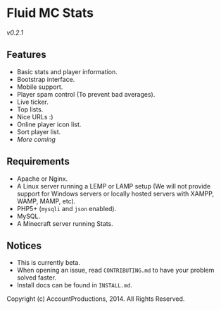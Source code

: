# Fluid MC Stats

*v0.2.1*

## Features

- Basic stats and player information.
- Bootstrap interface.
- Mobile support.
- Player spam control (To prevent bad averages).
- Live ticker.
- Top lists.
- Nice URLs :)
- Online player icon list.
- Sort player list.
- *More coming*

## Requirements

- Apache or Nginx.
- A Linux server running a LEMP or LAMP setup (We will not provide support for Windows servers or locally hosted servers with XAMPP, WAMP, MAMP, etc).
- PHP5+ (`mysqli` and `json` enabled).
- MySQL.
- A Minecraft server running Stats.

## Notices

- This is currently beta.
- When opening an issue, read `CONTRIBUTING.md` to have your problem solved faster.
- Install docs can be found in `INSTALL.md`.

Copyright (c) AccountProductions, 2014. All Rights Reserved.
